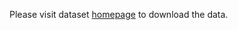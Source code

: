 Please visit dataset [homepage](https://www.kaggle.com/datasets/karthika95/pedestrian-detection) to download the data. 
